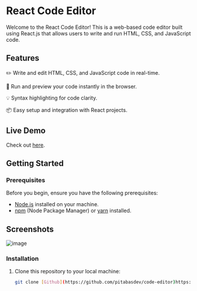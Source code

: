 # React Code Editor

Welcome to the React Code Editor! This is a web-based code editor built using React.js that allows users to write and run HTML, CSS, and JavaScript code.

## Features

✏️ Write and edit HTML, CSS, and JavaScript code in real-time.

🚀 Run and preview your code instantly in the browser.

💡 Syntax highlighting for code clarity.

📦 Easy setup and integration with React projects.

## Live Demo

Check out  [here](https://code-editor-k5dw.onrender.com/).
## Getting Started

### Prerequisites

Before you begin, ensure you have the following prerequisites:

- [Node.js](https://nodejs.org/) installed on your machine.
- [npm](https://www.npmjs.com/) (Node Package Manager) or [yarn](https://yarnpkg.com/) installed.
## Screenshots

![image](https://github.com/pitabasdev/Notes-app/assets/85897297/40191dbf-fb1a-490b-9351-03575f68cda3)

### Installation

1. Clone this repository to your local machine:

   ```bash
   git clone [Github](https://github.com/pitabasdev/code-editor)https://github.com/pitabasdev/code-editor
